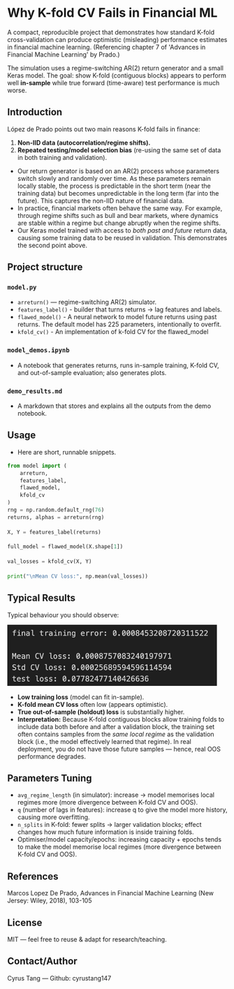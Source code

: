 # Why K-fold CV Fails in Financial ML
A compact, reproducible project that demonstrates how standard K-fold cross-validation can produce optimistic (misleading) performance estimates in financial machine learning. (Referencing chapter 7 of 'Advances in Financial Machine Learning' by Prado.)

The simulation uses a regime-switching AR(2) return generator and a small Keras model. The goal: show K-fold (contiguous blocks) appears to perform well **in-sample** while true forward (time-aware) test performance is much worse.

## Introduction

López de Prado points out two main reasons K-fold fails in finance:

1. **Non-IID data (autocorrelation/regime shifts).**
2. **Repeated testing/model selection bias** (re-using the same set of data in both training and validation).

* Our return generator is based on an AR(2) process whose parameters switch slowly and randomly over time. As these parameters remain locally stable, the process is predictable in the short term (near the training data) but becomes unpredictable in the long term (far into the future). This captures the non-IID nature of financial data.
* In practice, financial markets often behave the same way. For example, through regime shifts such as bull and bear markets, where dynamics are stable within a regime but change abruptly when the regime shifts.
* Our Keras model trained with access to *both past and future* return data, causing some training data to be reused in validation. This demonstrates the second point above.

## Project structure

### `model.py`

* `arreturn()` — regime-switching AR(2) simulator.
* `features_label()` - builder that turns returns → lag features and labels.
* `flawed_model()` - A neural network to model future returns using past returns. The default model has 225 parameters, intentionally to overfit.
* `kfold_cv()` - An implementation of k-fold CV for the flawed_model

### `model_demos.ipynb` 

* A notebook that generates returns, runs in-sample training, K-fold CV, and out-of-sample evaluation; also generates plots.

### `demo_results.md`

* A markdown that stores and explains all the outputs from the demo notebook.

## Usage

* Here are short, runnable snippets.

```py
from model import (
    arreturn,
    features_label,
    flawed_model,
    kfold_cv
)
rng = np.random.default_rng(76)
returns, alphas = arreturn(rng)

X, Y = features_label(returns)

full_model = flawed_model(X.shape[1])

val_losses = kfold_cv(X, Y)

print("\nMean CV loss:", np.mean(val_losses))
```


## Typical Results

Typical behaviour you should observe:

<img src="https://github.com/cyrustang147/Why-K-fold-CV-fails-in-financial-ML/blob/main/plots/table1.png" width="480">

* **Low training loss** (model can fit in-sample).
* **K-fold mean CV loss** often low (appears optimistic).
* **True out-of-sample (holdout) loss** is substantially higher.
* **Interpretation:** Because K-fold contiguous blocks allow training folds to include data both before and after a validation block, the training set often contains samples from the *same local regime* as the validation block (i.e., the model effectively learned that regime). In real deployment, you do not have those future samples — hence, real OOS performance degrades.

## Parameters Tuning

* `avg_regime_length` (in simulator): increase → model memorises local regimes more (more divergence between K-fold CV and OOS).
* `q` (number of lags in features): increase q to give the model more history, causing more overfitting.
* `n_splits` in K-fold: fewer splits → larger validation blocks; effect changes how much future information is inside training folds.
* Optimiser/model capacity/epochs: increasing capacity + epochs tends to make the model memorise local regimes (more divergence between K-fold CV and OOS).


## References

Marcos Lopez De Prado, Advances in Financial Machine Learning (New Jersey: Wiley, 2018), 103-105

## License

MIT — feel free to reuse & adapt for research/teaching. 

## Contact/Author

Cyrus Tang — Github: cyrustang147


